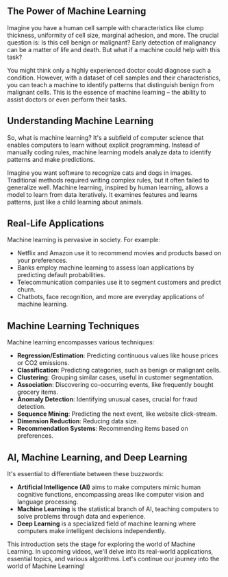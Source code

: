 ## The Power of Machine Learning

Imagine you have a human cell sample with characteristics like clump thickness, uniformity of cell size, marginal adhesion, and more. The crucial question is: Is this cell benign or malignant? Early detection of malignancy can be a matter of life and death. But what if a machine could help with this task?

You might think only a highly experienced doctor could diagnose such a condition. However, with a dataset of cell samples and their characteristics, you can teach a machine to identify patterns that distinguish benign from malignant cells. This is the essence of machine learning – the ability to assist doctors or even perform their tasks.

## Understanding Machine Learning

So, what is machine learning? It's a subfield of computer science that enables computers to learn without explicit programming. Instead of manually coding rules, machine learning models analyze data to identify patterns and make predictions.

Imagine you want software to recognize cats and dogs in images. Traditional methods required writing complex rules, but it often failed to generalize well. Machine learning, inspired by human learning, allows a model to learn from data iteratively. It examines features and learns patterns, just like a child learning about animals.

## Real-Life Applications

Machine learning is pervasive in society. For example:
- Netflix and Amazon use it to recommend movies and products based on your preferences.
- Banks employ machine learning to assess loan applications by predicting default probabilities.
- Telecommunication companies use it to segment customers and predict churn.
- Chatbots, face recognition, and more are everyday applications of machine learning.

## Machine Learning Techniques

Machine learning encompasses various techniques:
- **Regression/Estimation**: Predicting continuous values like house prices or CO2 emissions.
- **Classification**: Predicting categories, such as benign or malignant cells.
- **Clustering**: Grouping similar cases, useful in customer segmentation.
- **Association**: Discovering co-occurring events, like frequently bought grocery items.
- **Anomaly Detection**: Identifying unusual cases, crucial for fraud detection.
- **Sequence Mining**: Predicting the next event, like website click-stream.
- **Dimension Reduction**: Reducing data size.
- **Recommendation Systems**: Recommending items based on preferences.

## AI, Machine Learning, and Deep Learning

It's essential to differentiate between these buzzwords:
- **Artificial Intelligence (AI)** aims to make computers mimic human cognitive functions, encompassing areas like computer vision and language processing.
- **Machine Learning** is the statistical branch of AI, teaching computers to solve problems through data and experience.
- **Deep Learning** is a specialized field of machine learning where computers make intelligent decisions independently.

This introduction sets the stage for exploring the world of Machine Learning. In upcoming videos, we'll delve into its real-world applications, essential topics, and various algorithms. Let's continue our journey into the world of Machine Learning!

